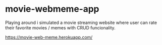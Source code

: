 # movie-webmeme-app
Playing around i simulated a movie streaming website where user can rate their favorite movies / memes with CRUD funcionality.

https://movie-web-meme.herokuapp.com/
